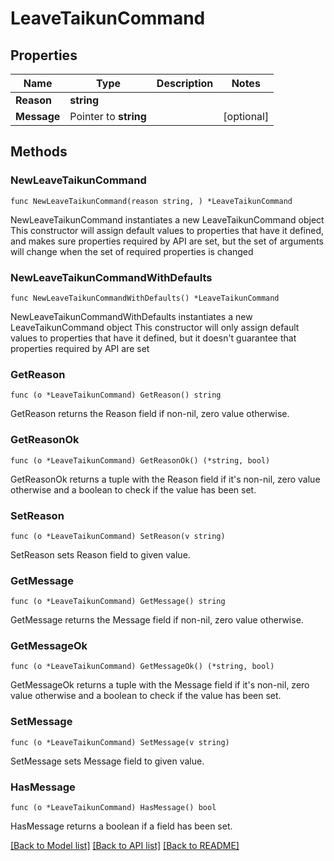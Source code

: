 # LeaveTaikunCommand

## Properties

Name | Type | Description | Notes
------------ | ------------- | ------------- | -------------
**Reason** | **string** |  | 
**Message** | Pointer to **string** |  | [optional] 

## Methods

### NewLeaveTaikunCommand

`func NewLeaveTaikunCommand(reason string, ) *LeaveTaikunCommand`

NewLeaveTaikunCommand instantiates a new LeaveTaikunCommand object
This constructor will assign default values to properties that have it defined,
and makes sure properties required by API are set, but the set of arguments
will change when the set of required properties is changed

### NewLeaveTaikunCommandWithDefaults

`func NewLeaveTaikunCommandWithDefaults() *LeaveTaikunCommand`

NewLeaveTaikunCommandWithDefaults instantiates a new LeaveTaikunCommand object
This constructor will only assign default values to properties that have it defined,
but it doesn't guarantee that properties required by API are set

### GetReason

`func (o *LeaveTaikunCommand) GetReason() string`

GetReason returns the Reason field if non-nil, zero value otherwise.

### GetReasonOk

`func (o *LeaveTaikunCommand) GetReasonOk() (*string, bool)`

GetReasonOk returns a tuple with the Reason field if it's non-nil, zero value otherwise
and a boolean to check if the value has been set.

### SetReason

`func (o *LeaveTaikunCommand) SetReason(v string)`

SetReason sets Reason field to given value.


### GetMessage

`func (o *LeaveTaikunCommand) GetMessage() string`

GetMessage returns the Message field if non-nil, zero value otherwise.

### GetMessageOk

`func (o *LeaveTaikunCommand) GetMessageOk() (*string, bool)`

GetMessageOk returns a tuple with the Message field if it's non-nil, zero value otherwise
and a boolean to check if the value has been set.

### SetMessage

`func (o *LeaveTaikunCommand) SetMessage(v string)`

SetMessage sets Message field to given value.

### HasMessage

`func (o *LeaveTaikunCommand) HasMessage() bool`

HasMessage returns a boolean if a field has been set.


[[Back to Model list]](../README.md#documentation-for-models) [[Back to API list]](../README.md#documentation-for-api-endpoints) [[Back to README]](../README.md)


